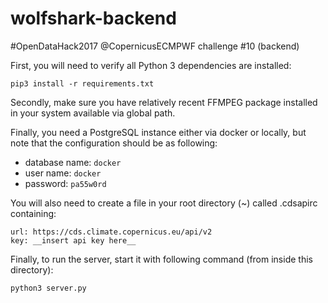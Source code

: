 # wolfshark-backend
#OpenDataHack2017 @CopernicusECMPWF challenge #10 (backend)

First, you will need to verify all Python 3 dependencies are installed:

```
pip3 install -r requirements.txt
```

Secondly, make sure you have relatively recent FFMPEG package installed in your
system available via global path.

Finally, you need a PostgreSQL instance either via docker or locally, but
note that the configuration should be as following:

* database name: `docker`
* user name: `docker`
* password: `pa55w0rd`

You will also need to create a file in your root directory (~) called .cdsapirc
containing:

```
url: https://cds.climate.copernicus.eu/api/v2
key: __insert api key here__
```

Finally, to run the server, start it with following command (from inside this
directory):

```
python3 server.py
```

